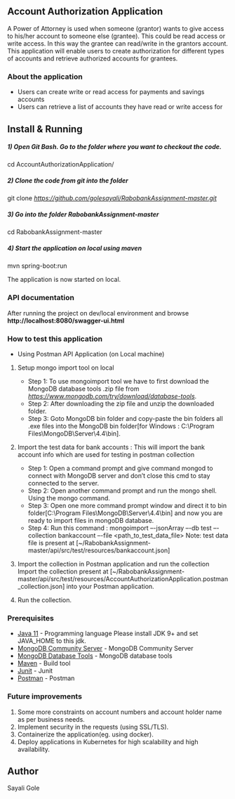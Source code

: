 ## Account Authorization Application

A Power of Attorney is used when someone (grantor) wants to give access to his/her account to someone else (grantee). This
could be read access or write access. In this way the grantee can read/write in the grantors account. This application will enable
users to create authorization for different types of accounts and retrieve authorized accounts for grantees.

### About the application

* Users can create write or read access for payments and savings accounts
* Users can retrieve a list of accounts they have read or write access for

## Install & Running

##### 1) Open Git Bash. Go to the folder where you want to checkout the code.

cd AccountAuthorizationApplication/

##### 2) Clone the code from git into the folder

git clone _https://github.com/golesayali/RabobankAssignment-master.git_

##### 3) Go into the folder RabobankAssignment-master

cd RabobankAssignment-master

##### 4) Start the application on local using maven

mvn spring-boot:run

The application is now started on local.


### API documentation
After running the project on dev/local environment and browse **http://localhost:8080/swagger-ui.html**


### How to test this application

* Using Postman API Application (on Local machine)
1. Setup mongo import tool on local 
   - Step 1: To use mongoimport tool we have to first download the MongoDB database tools .zip file from _https://www.mongodb.com/try/download/database-tools_.
   - Step 2: After downloading the zip file and unzip the downloaded folder.
   - Step 3: Goto MongoDB bin folder and copy-paste the bin folders all .exe files into the MongoDB bin folder[for Windows : C:\Program Files\MongoDB\Server\4.4\bin].

2. Import the test data for bank accounts : This will import the bank account info which are used for testing in postman collection
   - Step 1: Open a command prompt and give command mongod to connect with MongoDB server and don’t close this cmd to stay connected to the server.
   - Step 2: Open another command prompt and run the mongo shell. Using the mongo command.
   - Step 3: Open one more command prompt window and direct it to bin folder[C:\Program Files\MongoDB\Server\4.4\bin] and now you are ready to import files in mongoDB database.
   - Step 4: Run this command
   : mongoimport –-jsonArray –-db test –-collection bankaccount –-file <path_to_test_data_file>
   Note: test data file is present at  [~/RabobankAssignment-master/api/src/test/resources/bankaccount.json]

3. Import the collection in Postman application and run the collection
   Import the collection present at [~/RabobankAssignment-master/api/src/test/resources/AccountAuthorizationApplication.postman_collection.json] into your Postman application.

4. Run the collection.


### Prerequisites
* [Java 11](http://www.oracle.com/technetwork/java/javase/downloads/index.html)  - Programming language
  Please install JDK 9+ and set JAVA_HOME to this jdk.
* [MongoDB Community Server](https://www.mongodb.com/try/download/community) - MongoDB Community Server
* [MongoDB Database Tools](https://www.mongodb.com/try/download/database-tools) - MongoDB database tools
* [Maven](https://maven.apache.org/) - Build tool
* [Junit](https://junit.org/junit5/) - Junit
* [Postman](https://www.postman.com/) - Postman


### Future improvements

1. Some more constraints on account numbers and account holder name as per business needs.
2. Implement security in the requests (using SSL/TLS).
3. Containerize the application(eg. using docker).
4. Deploy applications in Kubernetes for high scalability and high availability.


## Author
Sayali Gole


